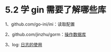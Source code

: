 # 5.2 学 gin 需要了解哪些库



1、github.com/go-ini/ini：读取配置

2、github.com/jinzhu/gorm：[操作数据库](http://gorm.book.jasperxu.com/)

3、log: [日志的使用](https://studygolang.com/articles/14595)